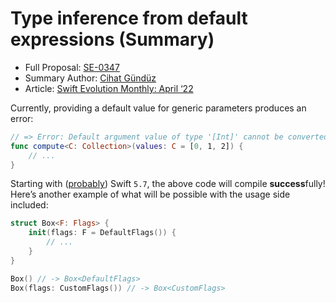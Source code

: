 # Type inference from default expressions (Summary)

* Full Proposal: [SE-0347](https://github.com/apple/swift-evolution/blob/main/proposals/0347-type-inference-from-default-exprs.md)
* Summary Author: [Cihat Gündüz](https://fline.dev/about)
* Article: [Swift Evolution Monthly: April ‘22](https://www.fline.dev/swift-evolution-monthly-april-22/#se-0347-type-inference-from-default-expressions)

Currently, providing a default value for generic parameters produces an error:

```Swift
// => Error: Default argument value of type '[Int]' cannot be converted to tvpe 'C'
func compute<C: Collection>(values: C = [0, 1, 2]) { 
	// ...
}
```

Starting with ([probably](https://github.com/apple/swift/pull/41436?ref=fline.dev)) Swift `5.7`, the above code will compile **success**fully! Here’s another example of what will be possible with the usage side included:

```Swift
struct Box<F: Flags> {
    init(flags: F = DefaultFlags()) {
    	// ...
    }
}

Box() // -> Box<DefaultFlags>
Box(flags: CustomFlags()) // -> Box<CustomFlags>
```
